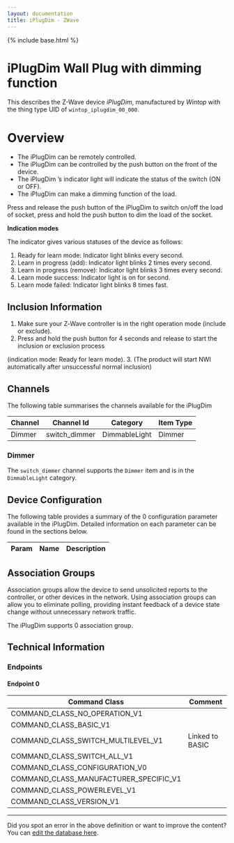 ```yaml
---
layout: documentation
title: iPlugDim - ZWave
---
```


{% include base.html %}

# iPlugDim Wall Plug with dimming function
This describes the Z-Wave device *iPlugDim*, manufactured by *Wintop* with the thing type UID of ```wintop_iplugdim_00_000```.

# Overview
- The iPlugDim can be remotely controlled.
- The iPlugDim can be controlled by the push button on the front of the device.
- The iPlugDim ’s indicator light will indicate the status of the switch (ON or OFF).
- The iPlugDim can make a dimming function of the load.

Press and release the push button of the iPlugDim to switch on/off the load of socket, press and hold the push button to dim the load of the socket.

**Indication modes**

The indicator gives various statuses of the device as follows:

1. Ready for learn mode: Indicator light blinks every second.
2. Learn in progress (add): Indicator light blinks 2 times every second.
3. Learn in progress (remove): Indicator light blinks 3 times every second.
4. Learn mode success: Indicator light is on for second.
5. Learn mode failed: Indicator light blinks 8 times fast.

## Inclusion Information
1. Make sure your Z‐Wave controller is in the right operation mode (include or exclude).
2. Press and hold the push button for 4 seconds and release to start the inclusion or exclusion process
  
  (indication mode: Ready for learn mode).
3. (The product will start NWI automatically after unsuccessful normal inclusion)

## Channels
The following table summarises the channels available for the iPlugDim

| Channel | Channel Id | Category | Item Type |
|---------|------------|----------|-----------|
| Dimmer | switch_dimmer | DimmableLight | Dimmer | 

### Dimmer
The ```switch_dimmer``` channel supports the ```Dimmer``` item and is in the ```DimmableLight``` category.



## Device Configuration
The following table provides a summary of the 0 configuration parameter available in the iPlugDim.
Detailed information on each parameter can be found in the sections below.

| Param | Name  | Description |
|-------|-------|-------------|

## Association Groups
Association groups allow the device to send unsolicited reports to the controller, or other devices in the network. Using association groups can allow you to eliminate polling, providing instant feedback of a device state change without unnecessary network traffic.

The iPlugDim supports 0 association group.

## Technical Information

### Endpoints

#### Endpoint 0

| Command Class | Comment |
|---------------|---------|
| COMMAND_CLASS_NO_OPERATION_V1| |
| COMMAND_CLASS_BASIC_V1| |
| COMMAND_CLASS_SWITCH_MULTILEVEL_V1| Linked to BASIC|
| COMMAND_CLASS_SWITCH_ALL_V1| |
| COMMAND_CLASS_CONFIGURATION_V0| |
| COMMAND_CLASS_MANUFACTURER_SPECIFIC_V1| |
| COMMAND_CLASS_POWERLEVEL_V1| |
| COMMAND_CLASS_VERSION_V1| |

---

Did you spot an error in the above definition or want to improve the content?
You can [edit the database here](http://www.cd-jackson.com/index.php/zwave/zwave-device-database/zwave-device-list/devicesummary/698).
